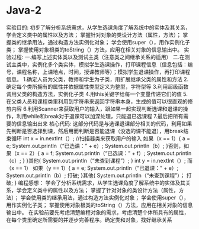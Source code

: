 # Java-2
实验目的:
初步了解分析系统需求，从学生选课角度了解系统中的实体及其关系，学会定义类中的属性以及方法；
掌握针对对象的类设计方法（属性，方法）；
掌握类的继承用法，通过构造方法实例化对象；
学会使用super（），用作实例化子类；
掌握使用对象根类的toString（）方法，应用在相关对象的信息输出中。
实验过程:
一.编写上述实体类以及测试主类（注意类之间继承关系的适用）
二.在测试主类中，实例化多个类实体，模拟学生选课操作，打印课程信息（信息包括：编号，课程名称，上课地点，时间，授课教师等）；模拟学生退课操作，再打印课程信息。
1.确定人员为父类，教师和学生为子类，用扩展继承父类的属性和方法
2.确定每个类所拥有的属性并依据属性类型定义为整型，字符型等
3.利用超级函数调用父类的构造方法，实例化子类
4.用this关键字给每一个变量传递它们的值
5.在父类人员和课程类里利用到字符串来返回字符串本身，生成的值可以很直观的修剪内容
6.利用Scanner来获取用户的输入，跟如果一起实现判断选课和退课的操作，利用while和break对于退课可以加深处理，只能退已选课程
7.最后把所有需要的信息输出出来
核心代码:
这部分代码是与选课退课部分相关的代码，利用如果先判断是否选择到课，然后用而判断是否能退课（没选的课不能退），用break结束循环 int x = in.nextInt（）; //扫描器类来获取用户的输入
如果（x == 1）{
a = e;
System.out.println（“已选课：” + e）;
System.out.println（b）;
}否则，如果（x == 2）{
a = f;
System.out.println（“已选课：” + f）;
System.out.println（c）;
}
}其他{
System.out.println（“未查到课程”）;
}
int y = in.nextInt（）;
而（x == 1）
如果（y == 1）{
a = e;
System.out.println（“已退课：” + e）;
System.out.println（b）;
打破;
}其他{
System.out.println（“未查到课程”）；
打破;
}
编程感想：
学会了分析系统需求，从学生选课角度了解系统中的实体及其关系，学会定义类中的属性以及方法；
掌握了针对对象的类设计方法（属性，方法）；
学会使用类的继承用法，通过构造方法实例化对象；
学会使用super（），用作实例化子类；
掌握使用对象根类的toString（）方法，应用在相关对象的信息输出中。
在实验前要先考虑清楚编程对象的需求，考虑清楚个体所具有的属性，在每个类里确定所需要的并逐步完善程序。确定类和对象，找好继承关系
